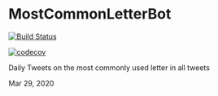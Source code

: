 # MostCommonLetterBot

[![Build Status](https://travis-ci.com/c4llmeco4ch/MostCommonLetterBot.svg?branch=master)](https://travis-ci.com/c4llmeco4ch/MostCommonLetterBot)

[![codecov](https://codecov.io/gh/c4llmeco4ch/MostCommonLetterBot/branch/master/graph/badge.svg)](https://codecov.io/gh/c4llmeco4ch/MostCommonLetterBot)

Daily Tweets on the most commonly used letter in all tweets

Mar 29, 2020
